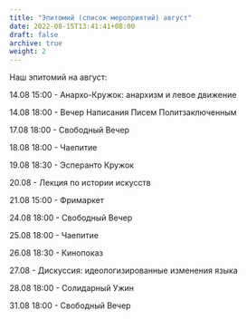 ```yaml
---
title: "Эпитомий (список мероприятий) август"
date: 2022-08-15T13:41:41+08:00
draft: false
archive: true
weight: 2
---
```

Наш эпитомий на август:

14.08 15:00 - Анархо-Кружок: анархизм и левое движение

14.08 18:00 - Вечер Написания Писем Политзаключенным

17.08 18:00 - Свободный Вечер

18.08 18:00 - Чаепитие

19.08 18:30 - Эсперанто Кружок

20.08 - Лекция по истории
искусств

21.08 15:00 - Фримаркет

24.08 18:00 - Свободный Вечер

25.08 18:00 - Чаепитие

26.08 18:30 - Кинопоказ

27.08 - Дискуссия: идеологизированные изменения языка

28.08 18:00 - Солидарный Ужин

31.08 18:00 - Свободный Вечер